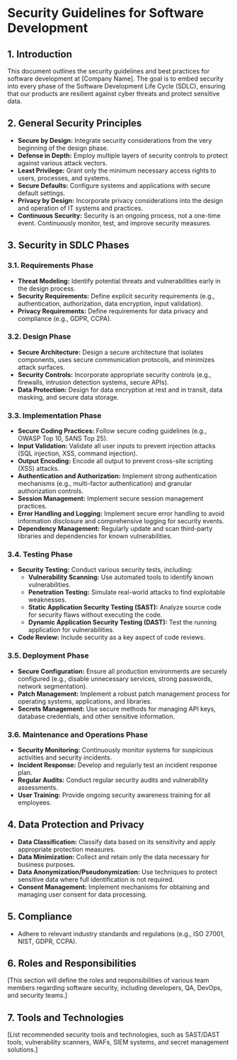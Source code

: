 # Security Guidelines for Software Development

## 1. Introduction

This document outlines the security guidelines and best practices for software development at [Company Name]. The goal is to embed security into every phase of the Software Development Life Cycle (SDLC), ensuring that our products are resilient against cyber threats and protect sensitive data.

## 2. General Security Principles

*   **Secure by Design:** Integrate security considerations from the very beginning of the design phase.
*   **Defense in Depth:** Employ multiple layers of security controls to protect against various attack vectors.
*   **Least Privilege:** Grant only the minimum necessary access rights to users, processes, and systems.
*   **Secure Defaults:** Configure systems and applications with secure default settings.
*   **Privacy by Design:** Incorporate privacy considerations into the design and operation of IT systems and practices.
*   **Continuous Security:** Security is an ongoing process, not a one-time event. Continuously monitor, test, and improve security measures.

## 3. Security in SDLC Phases

### 3.1. Requirements Phase

*   **Threat Modeling:** Identify potential threats and vulnerabilities early in the design process.
*   **Security Requirements:** Define explicit security requirements (e.g., authentication, authorization, data encryption, input validation).
*   **Privacy Requirements:** Define requirements for data privacy and compliance (e.g., GDPR, CCPA).

### 3.2. Design Phase

*   **Secure Architecture:** Design a secure architecture that isolates components, uses secure communication protocols, and minimizes attack surfaces.
*   **Security Controls:** Incorporate appropriate security controls (e.g., firewalls, intrusion detection systems, secure APIs).
*   **Data Protection:** Design for data encryption at rest and in transit, data masking, and secure data storage.

### 3.3. Implementation Phase

*   **Secure Coding Practices:** Follow secure coding guidelines (e.g., OWASP Top 10, SANS Top 25).
*   **Input Validation:** Validate all user inputs to prevent injection attacks (SQL injection, XSS, command injection).
*   **Output Encoding:** Encode all output to prevent cross-site scripting (XSS) attacks.
*   **Authentication and Authorization:** Implement strong authentication mechanisms (e.g., multi-factor authentication) and granular authorization controls.
*   **Session Management:** Implement secure session management practices.
*   **Error Handling and Logging:** Implement secure error handling to avoid information disclosure and comprehensive logging for security events.
*   **Dependency Management:** Regularly update and scan third-party libraries and dependencies for known vulnerabilities.

### 3.4. Testing Phase

*   **Security Testing:** Conduct various security tests, including:
    *   **Vulnerability Scanning:** Use automated tools to identify known vulnerabilities.
    *   **Penetration Testing:** Simulate real-world attacks to find exploitable weaknesses.
    *   **Static Application Security Testing (SAST):** Analyze source code for security flaws without executing the code.
    *   **Dynamic Application Security Testing (DAST):** Test the running application for vulnerabilities.
*   **Code Review:** Include security as a key aspect of code reviews.

### 3.5. Deployment Phase

*   **Secure Configuration:** Ensure all production environments are securely configured (e.g., disable unnecessary services, strong passwords, network segmentation).
*   **Patch Management:** Implement a robust patch management process for operating systems, applications, and libraries.
*   **Secrets Management:** Use secure methods for managing API keys, database credentials, and other sensitive information.

### 3.6. Maintenance and Operations Phase

*   **Security Monitoring:** Continuously monitor systems for suspicious activities and security incidents.
*   **Incident Response:** Develop and regularly test an incident response plan.
*   **Regular Audits:** Conduct regular security audits and vulnerability assessments.
*   **User Training:** Provide ongoing security awareness training for all employees.

## 4. Data Protection and Privacy

*   **Data Classification:** Classify data based on its sensitivity and apply appropriate protection measures.
*   **Data Minimization:** Collect and retain only the data necessary for business purposes.
*   **Data Anonymization/Pseudonymization:** Use techniques to protect sensitive data where full identification is not required.
*   **Consent Management:** Implement mechanisms for obtaining and managing user consent for data processing.

## 5. Compliance

*   Adhere to relevant industry standards and regulations (e.g., ISO 27001, NIST, GDPR, CCPA).

## 6. Roles and Responsibilities

[This section will define the roles and responsibilities of various team members regarding software security, including developers, QA, DevOps, and security teams.]

## 7. Tools and Technologies

[List recommended security tools and technologies, such as SAST/DAST tools, vulnerability scanners, WAFs, SIEM systems, and secret management solutions.]


